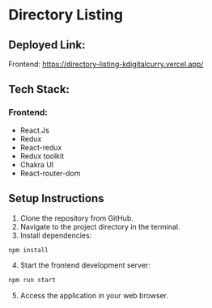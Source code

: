 # Directory Listing

## Deployed Link:
Frontend: https://directory-listing-kdigitalcurry.vercel.app/

## Tech Stack:

### Frontend:
- React.Js
- Redux
- React-redux
- Redux toolkit
- Chakra UI
- React-router-dom

## Setup Instructions
1. Clone the repository from GitHub.
2. Navigate to the project directory in the terminal.
3. Install dependencies:
```bash
npm install
```
4. Start the frontend development server:
```bash
npm run start
```
5. Access the application in your web browser.

